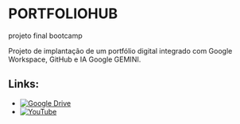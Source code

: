 # PORTFOLIOHUB
projeto final bootcamp

Projeto de implantação de um portfólio digital integrado com Google Workspace, GitHub e IA Google GEMINI.

## Links:
- [![Google Drive](https://img.shields.io/badge/Google%20Drive-4285F4?style=for-the-badge&logo=google-drive&logoColor=white)](https://drive.google.com/drive/folders/1U_PbFyJA0TWlh35FIQ1xJLtqu52XrReK?usp=drive_link)
- [![YouTube](https://img.shields.io/badge/YouTube-FF0000?style=for-the-badge&logo=youtube&logoColor=white)](https://youtube.com/)
